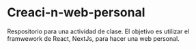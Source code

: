 # Creaci-n-web-personal
Respositorio para una actividad de clase. El objetivo es utilizar el framwework de React, NextJs, para hacer una web personal.
